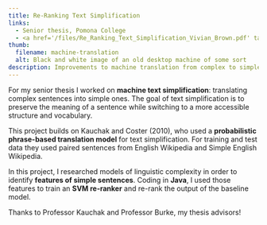 ```yaml
---
title: Re-Ranking Text Simplification
links:
  - Senior thesis, Pomona College
  - <a href='/files/Re_Ranking_Text_Simplification_Vivian_Brown.pdf' target='_blank'>Download full paper</a>
thumb:
  filename: machine-translation
  alt: Black and white image of an old desktop machine of some sort
description: Improvements to machine translation from complex to simple English.
---
```


For my senior thesis I worked on **machine text simplification**: translating complex sentences into simple ones.
The goal of text simplification is to preserve the meaning of a sentence while switching to a more accessible structure and vocabulary.

This project builds on Kauchak and Coster (2010), who used a **probabilistic phrase-based translation model** for text simplification.
For training and test data they used paired sentences from English Wikipedia and Simple English Wikipedia.

In this project, I researched models of linguistic complexity in order to identify **features of simple sentences**.
Coding in **Java**, I used those features to train an **SVM re-ranker** and re-rank the output of the baseline model.

Thanks to Professor Kauchak and Professor Burke, my thesis advisors!
